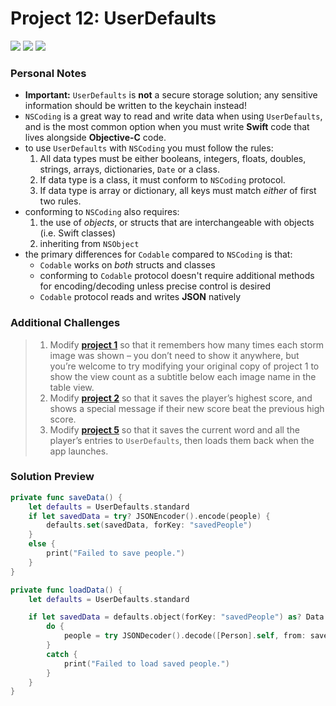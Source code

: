 # Project 12: UserDefaults

[![](https://img.shields.io/badge/Hacking%20with%20iOS-2020.01.31-36A9AE?logo=gumroad)](https://www.hackingwithswift.com/store/hacking-with-ios) [![](https://img.shields.io/badge/Xcode-11.4.1-3d8af0?logo=xcode)](#) [![](https://img.shields.io/badge/Swift-5.2-FA7343?logo=swift)](#)

### Personal Notes
- **Important:** `UserDefaults` is **not** a secure storage solution; any sensitive information should be written to the keychain instead!
- `NSCoding` is a great way to read and write data when using `UserDefaults`, and is the most common option when you must write **Swift** code that lives alongside **Objective-C** code.
- to use `UserDefaults` with `NSCoding` you must follow the rules:
    1. All data types must be either booleans, integers, floats, doubles, strings, arrays, dictionaries, `Date` or a class.
    2. If data type is a class, it must conform to `NSCoding` protocol.
    3. If data type is array or dictionary, all keys must match _either_ of first two rules.
- conforming to `NSCoding` also requires:
    1. the use of _objects_, or structs that are interchangeable with objects (i.e. Swift classes)
    2. inheriting from `NSObject`
- the primary differences for `Codable` compared to `NSCoding` is that:
    - `Codable` works on _both_ structs and classes
    - conforming to `Codable` protocol doesn't require additional methods for encoding/decoding unless precise control is desired
    - `Codable` protocol reads and writes **JSON** natively

### Additional Challenges
> 1. Modify [**project 1**](https://github.com/seventhaxis/hacking-with-ios/tree/master/projects/p01.storm-viewer/) so that it remembers how many times each storm image was shown – you don’t need to show it anywhere, but you’re welcome to try modifying your original copy of project 1 to show the view count as a subtitle below each image name in the table view.
> 2. Modify [**project 2**](https://github.com/seventhaxis/hacking-with-ios/tree/master/projects/p02.guess-the-flag/) so that it saves the player’s highest score, and shows a special message if their new score beat the previous high score.
> 3. Modify [**project 5**](https://github.com/seventhaxis/hacking-with-ios/tree/master/projects/p05.word-scramble/) so that it saves the current word and all the player’s entries to `UserDefaults`, then loads them back when the app launches.

### Solution Preview
```swift
private func saveData() {
    let defaults = UserDefaults.standard
    if let savedData = try? JSONEncoder().encode(people) {
        defaults.set(savedData, forKey: "savedPeople")
    }
    else {
        print("Failed to save people.")
    }
}
```
```swift
private func loadData() {
    let defaults = UserDefaults.standard

    if let savedData = defaults.object(forKey: "savedPeople") as? Data {
        do {
            people = try JSONDecoder().decode([Person].self, from: savedData)
        }
        catch {
            print("Failed to load saved people.")
        }
    }
}
```
